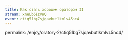```yaml
---
title: Как стать хорошим оратором II
stream: xneLb5EzVWQ
event: ctiq51bg7sjqavbutlkmlv45nc4
---
```


permalink: /enjoy/oratory-2/ctiq51bg7sjqavbutlkmlv45nc4/
